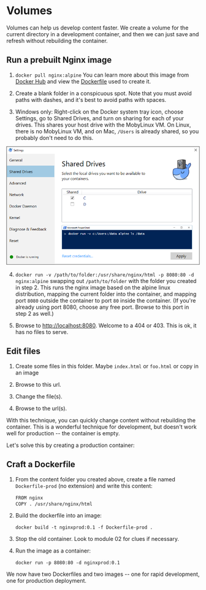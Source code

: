Volumes
=======

Volumes can help us develop content faster.  We create a volume for the current directory in a development container, and then we can just save and refresh without rebuilding the container.


Run a prebuilt Nginx image
--------------------------

1. `docker pull nginx:alpine`  You can learn more about this image from [Docker Hub](https://hub.docker.com/_/nginx/) and view the [Dockerfile](https://github.com/nginxinc/docker-nginx/blob/590f9ba27d6d11da346440682891bee6694245f5/mainline/alpine/Dockerfile) used to create it.

2. Create a blank folder in a conspicuous spot.  Note that you must avoid paths with dashes, and it's best to avoid paths with spaces.

3. Windows only: Right-click on the Docker system tray icon, choose Settings, go to Shared Drives, and turn on sharing for each of your drives.  This shares your host drive with the MobyLinux VM.  On Linux, there is no MobyLinux VM, and on Mac, `/Users` is already shared, so you probably don't need to do this.

![Windows: Turn on Shared Drives](shared-drives.png)

4. `docker run -v /path/to/folder:/usr/share/nginx/html -p 8080:80 -d nginx:alpine` swapping out `/path/to/folder` with the folder you created in step 2.  This runs the nginx image based on the alpine linux distribution, mapping the current folder into the container, and mapping port `8080` outside the container to port `80` inside the container.  (If you're already using port 8080, choose any free port.  Browse to this port in step 2 as well.)

5. Browse to [http://localhost:8080](http://localhost:8080).  Welcome to a 404 or 403.  This is ok, it has no files to serve.


Edit files
----------

1. Create some files in this folder.  Maybe `index.html` or `foo.html` or copy in an image

2. Browse to this url.

3. Change the file(s).

4. Browse to the url(s).

With this technique, you can quickly change content without rebuilding the container.  This is a wonderful technique for development, but doesn't work well for production -- the container is empty.

Let's solve this by creating a production container:


Craft a Dockerfile
------------------

1. From the content folder you created above, create a file named `Dockerfile-prod` (no extension) and write this content:

   ```
   FROM nginx
   COPY . /usr/share/nginx/html
   ```

2. Build the dockerfile into an image:

   ```
   docker build -t nginxprod:0.1 -f Dockerfile-prod .
   ```

3. Stop the old container.  Look to module 02 for clues if necessary.

3. Run the image as a container:

   ```
   docker run -p 8080:80 -d nginxprod:0.1
   ```

We now have two Dockerfiles and two images -- one for rapid development, one for production deployment.

